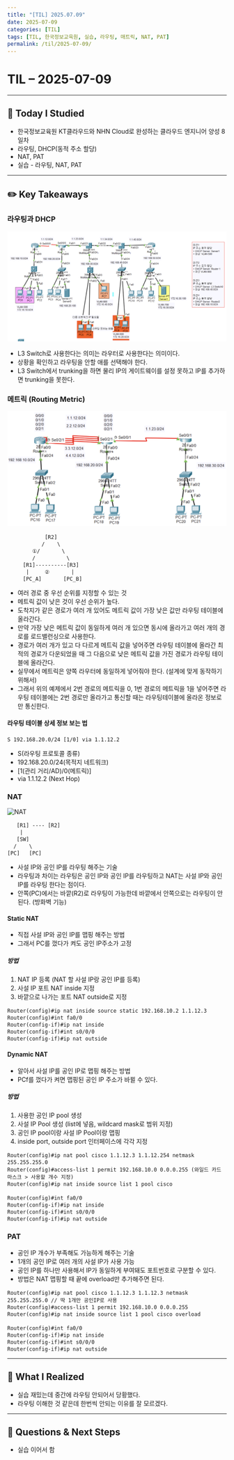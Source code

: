 ```yaml
---
title: "[TIL] 2025.07.09"
date: 2025-07-09
categories: [TIL]
tags: [TIL, 한국정보교육원, 실습, 라우팅, 매트릭, NAT, PAT]
permalink: /til/2025-07-09/
---
```


# TIL – 2025-07-09
<!-- 오늘 날짜 -->

---

## 📘 Today I Studied
<!-- 오늘 공부한 강의, 실습, 문서 등 -->
- 한국정보교육원 KT클라우드와 NHN Cloud로 완성하는 클라우드 엔지니어 양성 8일차
- 라우팅, DHCP(동적 주소 할당)
- NAT, PAT
- 실습 - 라우팅, NAT, PAT

---

## ✏️ Key Takeaways
<!-- 오늘 배운 주요 개념, 이론, 흐름 등을 자유롭게 정리하세요 -->

### 라우팅과 DHCP
![라우팅](/assets/posts/250709-1.png)
- L3 Switch로 사용한다는 의미는 라우터로 사용한다는 의미이다.
- 상황을 확인하고 라우팅을 안할 애를 선택해야 한다.
- L3 Switch에서 trunking을 하면 물리 IP의 게이트웨이를 설정 못하고 IP를 추가하면 trunking을 못한다.


### 메트릭 (Routing Metric)
![매트릭](/assets/posts/250709-3.png)


```
            [R2]
           /    \
        ①/       \ 
        /          \
     [R1]----------[R3]
      |     ②       |
     [PC_A]       [PC_B]

```


- 여러 경로 중 우선 순위를 지정할 수 있는 것
- 메트릭 값이 낮은 것이 우선 순위가 높다.
- 도착지가 같은 경로가 여러 개 있어도 메트릭 값이 가장 낮은 값만 라우팅 테이블에 올라간다.
- 만약 가장 낮은 메트릭 값이 동일하게 여러 개 있으면 동시에 올라가고 여러 개의 경로를 로드밸런싱으로 사용한다.
- 경로가 여러 개가 있고 다 다르게 메트릭 값을 넣어주면 라우팅 테이블에 올라간 최적의 경로가 다운되었을 때 그 다음으로 낮은 메트릭 값을 가진 경로가 라우팅 테이블에 올라간다.
- 실무에서 메트릭은 양쪽 라우터에 동일하게 넣어줘야 한다. (설계에 맞게 동작하기 위해서)
- 그래서 위의 예제에서 2번 경로의 메트릭을 0, 1번 경로의 메트릭을 1을 넣어주면 라우팅 테이블에는 2번 경로만 올라가고 통신할 때는 라우팅테이블에 올라온 정보로만 통신한다.

#### 라우팅 테이블 상세 정보 보는 법
```S 192.168.20.0/24 [1/0] via 1.1.12.2```

- S(라우팅 프로토콜 종류) 
- 192.168.20.0/24(목적지 네트워크) 
- [1(관리 거리/AD)/0(메트릭)] 
- via 1.1.12.2 (Next Hop)


### NAT
![NAT](/assets/posts/250709-2.png)

```
   [R1] ---- [R2]
    |
   [SW]
  /    \
[PC]   [PC]

```
- 사설 IP와 공인 IP를 라우팅 해주는 기술
- 라우팅과 차이는 라우팅은 공인 IP와 공인 IP를 라우팅하고 NAT는 사설 IP와 공인 IP를 라우팅 한다는 점이다.
- 안쪽(PC)에서는 바깥(R2)로 라우팅이 가능한데 바깥에서 안쪽으로는 라우팅이 안된다. (방화벽 기능)

#### Static NAT
- 직접 사설 IP와 공인 IP를 맵핑 해주는 방법
- 그래서 PC를 껐다가 켜도 공인 IP주소가 고정

##### 방법
1) NAT IP 등록 (NAT 할 사설 IP랑 공인 IP를 등록)   
2) 사설 IP 포트 NAT inside 지정   
3) 바깥으로 나가는 포트 NAT outside로 지정   

```
Router(config)#ip nat inside source static 192.168.10.2 1.1.12.3
Router(config)#int fa0/0
Router(config-if)#ip nat inside
Router(config-if)#int s0/0/0
Router(config-if)#ip nat outside 
```

#### Dynamic NAT
- 알아서 사설 IP를 공인 IP로 맵핑 해주는 방법
- PCf를 껐다가 켜면 맵핑된 공인 IP 주소가 바뀔 수 있다.

##### 방법
1) 사용한 공인 IP pool 생성
2) 사설 IP Pool 생성 (list에 넣음, wildcard mask로 범위 지정)
3) 공인 IP pool이랑 사설 IP Pool이랑 맵핑
4) inside port, outside port 인터페이스에 각각 지정

```
Router(config)#ip nat pool cisco 1.1.12.3 1.1.12.254 netmask 255.255.255.0
Router(config)#access-list 1 permit 192.168.10.0 0.0.0.255 (와일드 카드 마스크 > 사용할 개수 지정)
Router(config)#ip nat inside source list 1 pool cisco

Router(config)#int fa0/0
Router(config-if)#ip nat inside
Router(config-if)#int s0/0/0
Router(config-if)#ip nat outside 
```

### PAT
- 공인 IP 개수가 부족해도 가능하게 해주는 기술
- 1개의 공인 IP로 여러 개의 사설 IP가 사용 가능
- 공인 IP를 하나만 사용해서 IP가 동일하게 부여돼도 포트번호로 구분할 수 있다.
- 방법은 NAT 맵핑할 때 끝에 overload만 추가해주면 된다.

```
Router(config)#ip nat pool cisco 1.1.12.3 1.1.12.3 netmask 255.255.255.0 // 딱 1개만 공인IP로 사용
Router(config)#access-list 1 permit 192.168.10.0 0.0.0.255
Router(config)#ip nat inside source list 1 pool cisco overload

Router(config)#int fa0/0
Router(config-if)#ip nat inside
Router(config-if)#int s0/0/0
Router(config-if)#ip nat outside 

```




--- 
## 🌱 What I Realized
<!-- 오늘 느낀 점, 인사이트, 나만의 정리 -->
- 실습 재밌는데 중간에 라우팅 안되어서 당황했다.
- 라우팅 이해한 것 같은데 한번씩 안되는 이유를 잘 모르겠다.

---

## 👀 Questions & Next Steps
- 실습 이어서 함
<!-- 내일 할 것, 궁금한 점, 더 찾아볼 개념 등 -->
